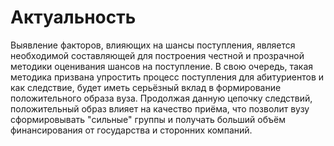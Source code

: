 # Актуальность

Выявление факторов, влияющих на шансы поступления, является необходимой составляющей для построения честной и прозрачной методики оценивания шансов на поступление. В свою очередь, такая методика призвана упростить процесс поступления для абитуриентов и как следствие, будет иметь серьёзный вклад в формирование положительного образа вуза. Продолжая данную цепочку следствий, положительный образ влияет на качество приёма, что позволит вузу сформировывать "сильные" группы и получать больший объём финансирования от государства и сторонних компаний.
